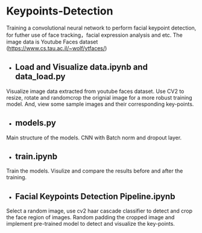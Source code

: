 # Keypoints-Detection
Training a convolutional neural network to perform facial keypoint detection, for futher use of face tracking，facial expression analysis and etc.
The image data is Youtube Faces dataset (https://www.cs.tau.ac.il/~wolf/ytfaces/)

- ## Load and Visualize data.ipynb and data_load.py
Visualize image data extracted from youtube faces dataset. Use CV2 to resize, rotate and randomcrop the orignial image for a more robust training model. And, view some sample images and their corresponding key-points.

- ## models.py
Main structure of the models. CNN with Batch norm and dropout layer. 

- ## train.ipynb
Train the models. Visulize and compare the results before and after the training. 

- ## Facial Keypoints Detection Pipeline.ipynb
Select a random image, use cv2 haar cascade classifier to detect and crop the face region of images. Random padding the cropped image and implement pre-trained model to detect and visualize the key-points.
